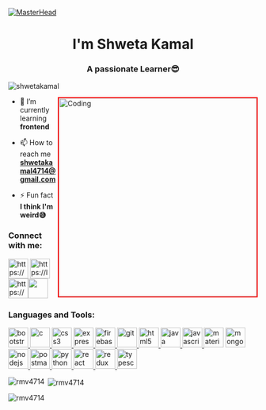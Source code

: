 [![MasterHead](Pic4%20(1).jpg)](https://github.com/MoulinaPradhan)
<h1 align="center">I'm Shweta Kamal</h1>
<h3 align="center">A passionate Learner😎</h3>

<p align="left"> <img src="https://komarev.com/ghpvc/?username=shwetakamal&label=Profile%20views&color=0e75b6&style=flat" alt="shwetakamal" /> </p>
<img align="right" alt="Coding" width="400" style="border: 2px solid red"; src="https://media2.giphy.com/media/L1R1tvI9svkIWwpVYr/giphy.gif?cid=ecf05e47bfvookwtrs33qyqccb8f726zxqowovz2y84r2q1c&rid=giphy.gif">

- 🌱 I’m currently learning **frontend**

- 📫 How to reach me **shwetakamal4714@gmail.com**

- ⚡ Fun fact **I think I'm weird😅**
<div background="blue">
<h3 align="left">Connect with me:</h3>
<p align="left">

<a href="https://www.linkedin.com/in/shweta-kamal-105880219/" target="blank"><img align="center" src="https://www.logo.wine/a/logo/LinkedIn/LinkedIn-Icon-Logo.wine.svg" alt="https://www.linkedin.com/in/shweta-kamal-105880219/" height="40" width="40" /></a> <a href="https://leetcode.com/shwetakamal1679/" target="blank"><img align="center" src="https://upload.wikimedia.org/wikipedia/commons/1/19/LeetCode_logo_black.png" alt="https://leetcode.com/shwetakamal1679/" height="40" width="40" /></a><a href="https://auth.geeksforgeeks.org/user/kamalshweta9/" target="blank"><img align="center" src="https://img.icons8.com/color/452/GeeksforGeeks.png" alt="https://auth.geeksforgeeks.org/user/kamalshweta9/" height="40" width="40" /></a><a href="https://my-portfolio-pi-dusky-33.vercel.app/" target="blank"><img align="center" src="https://meetup.github.io/swarm-design-system/assets/contentImages/brandAssets/swarmLogo_knockout_red.svg" alt="" height="40" width="40" /></a>
  
</p>
</div>
<h3 align="left">Languages and Tools:</h3>
<p align="left"> <a href="https://getbootstrap.com" target="_blank"> <img src="https://img.icons8.com/color/452/bootstrap.png" alt="bootstrap" width="40" height="40"/> </a> <a href="https://www.cprogramming.com/" target="_blank"> <img src="https://cdn.iconscout.com/icon/free/png-512/c-programming-569564.png" alt="c" width="40" height="40"/> </a>  <a href="https://www.w3schools.com/css/" target="_blank"> <img src="https://upload.wikimedia.org/wikipedia/commons/thumb/d/d5/CSS3_logo_and_wordmark.svg/1200px-CSS3_logo_and_wordmark.svg.png" alt="css3" width="40" height="40"/> 
  </a> <a href="https://expressjs.com" target="_blank"> <img src="https://buttercms.com/static/images/tech_banners/ExpressJS.png" alt="express" width="40" height="40"/> </a> 
  <a href="https://firebase.google.com" target="_blank"> <img src="https://www.gstatic.com/devrel-devsite/prod/vea32910d5631902da7876bf3132bf2a23b4c6e7b82b4223c953da55851058027/firebase/images/touchicon-180.png" alt="firebase" width="40" height="40"/> </a> <a href="https://git-scm.com/" target="_blank"> <img src="https://www.vectorlogo.zone/logos/git-scm/git-scm-icon.svg" alt="git" width="40" height="40"/> </a> <a href="https://www.w3.org/html/" target="_blank"> <img src="https://upload.wikimedia.org/wikipedia/commons/thumb/6/61/HTML5_logo_and_wordmark.svg/1200px-HTML5_logo_and_wordmark.svg.png" alt="html5" width="40" height="40"/> </a> 
  <a href="https://www.java.com" target="_blank"> <img src="https://upload.wikimedia.org/wikipedia/en/3/30/Java_programming_language_logo.svg" alt="java" width="40" height="40"/> </a> 
  <a href="https://developer.mozilla.org/en-US/docs/Web/JavaScript" target="_blank"> <img src="https://1000logos.net/wp-content/uploads/2020/09/JavaScript-Logo.png" alt="javascript" width="40" height="40"/> </a> 
  <a href="https://mui.com/" target="_blank"><img src="https://mui.com/static/logo.png" alt="material-ui" width="40" height="40" /></a>
  <a href="https://www.mongodb.com/" target="_blank"> <img src="https://toppng.com/uploads/preview/9kib-354x415-unnamed-mongodb-logo-sv-11562860723mgempnmrq3.png" alt="mongodb" width="40" height="40"/> 
  </a> <a href="https://nodejs.org" target="_blank"> <img src="https://upload.wikimedia.org/wikipedia/commons/thumb/d/d9/Node.js_logo.svg/1280px-Node.js_logo.svg.png" alt="nodejs" width="40" height="40"/> 
  </a> <a href="https://postman.com" target="_blank"> <img src="https://seeklogo.com/images/P/postman-logo-F43375A2EB-seeklogo.com.png" alt="postman" width="40" height="40"/> </a> <a href="https://www.python.org" target="_blank"> <img src="https://camo.githubusercontent.com/888e388801f947dec7c3d843942c277af25fe2b1aed1821542c4e711f210312a/68747470733a2f2f75706c6f61642e77696b696d656469612e6f72672f77696b6970656469612f636f6d6d6f6e732f7468756d622f632f63332f507974686f6e2d6c6f676f2d6e6f746578742e7376672f37363870782d507974686f6e2d6c6f676f2d6e6f746578742e7376672e706e67" alt="python" width="40" height="40"/> </a> 
  <a href="https://reactjs.org/" target="_blank"> <img src="https://upload.wikimedia.org/wikipedia/commons/thumb/a/a7/React-icon.svg/1200px-React-icon.svg.png" alt="react" width="40" height="40"/> </a> 
  <a href="https://redux.js.org" target="_blank"> <img src="https://img.favpng.com/6/2/11/redux-react-javascript-freecodecamp-npm-png-favpng-6F2x50visKuC0trBQ0952Cm1E_t.jpg" alt="redux" width="40" height="40"/> </a> 
  <a href="https://www.typescriptlang.org/" target="_blank"> <img src="https://upload.wikimedia.org/wikipedia/commons/thumb/4/4c/Typescript_logo_2020.svg/1200px-Typescript_logo_2020.svg.png" alt="typescript" width="40" height="40"/> </a> </p>

<p><img align="left" src="https://github-readme-stats.vercel.app/api/top-langs?username=rmv4714&show_icons=true&locale=en&layout=compact" alt="rmv4714" /></p>

<p>&nbsp;<img align="center" src="https://github-readme-stats.vercel.app/api?username=rmv4714&show_icons=true&locale=en" alt="rmv4714" /></p>

<p><img align="center" src="https://github-readme-streak-stats.herokuapp.com/?user=rmv4714&" alt="rmv4714" /></p>

